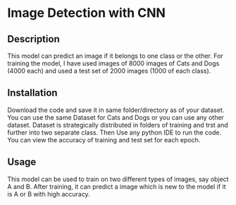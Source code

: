 # Image Detection with CNN
## Description
This model can predict an image if it belongs to one class or the other. For training the model, I have used images of 8000 images of 
Cats and Dogs (4000 each) and used a test set of 2000 images (1000 of each class).

## Installation
Download the code and save it in same folder/directory as of your dataset. You can use the same Dataset for Cats and Dogs or you can use any other dataset. 
Dataset is strategically distributed in folders of training and trst and further into two separate class. Then Use any python IDE to run the code. 
You can view the accuracy of training and test set for each epoch. 

## Usage
This model can be used to train on two different types of images, say object A and B. After training, it can predict a image which is new to the model
if it is A or B with high accuracy.
